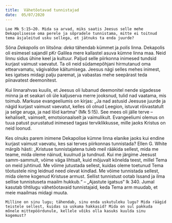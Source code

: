 ```yaml
---
title:  Vähetõotavad tunnistajad
date:  05/07/2020
---
```


`Loe Mk 5:15–20. Mida sa arvad, miks saatis Jeesus selle mehe Dekapolisesse oma perele ja sõpradele tunnistama, mitte ei toitnud tema äsjaleitud usku sellega, et jätnuks ta enda juurde?`

Sõna _Dekapolis_ on liitsõna: _deka_ tähendab kümmet ja _polis_ linna. Dekapolis oli esimesel sajandil pKr Galilea mere kallastel asuva kümne linna maa. Neid linnu sidus ühine keel ja kultuur. Paljud selle piirkonna inimesed tundsid kurjast vaimust vaevatut. Ta oli neid südamepõhjani hirmutanud oma ettearvamatu, vägivaldse käitumisega. Jeesus nägi selles mehes inimest, kes igatses midagi palju paremat, ja vabastas mehe seepärast teda piinavatest deemonitest.

Kui linnarahvas kuulis, et Jeesus oli lubanud deemonitel nende sigadesse minna ja et seakari oli üle kaljuserva merre jooksnud, tulid nad vaatama, mis toimub. Markuse evangeeliumis on kirjas: „Ja nad astusid Jeesuse juurde ja nägid kurjast vaimust vaevatut, kelles oli olnud Leegion, istuvat rõivastatult ja selge aruga, ja nad lõid kartma“ (Mk 5:15). See mees oli jälle terve – kehaliselt, vaimselt, emotsionaalselt ja vaimulikult. Evangeeliumi olemus on tuua patust purustatud inimesed tagasi terviklikkusse, mille jaoks Kristus on neid loonud.

Kes olnuks parem inimene Dekapolise kümne linna elanike jaoks kui endine kurjast vaimust vaevatu, kes sai terves piirkonnas tunnistada? Ellen G. White märgib hästi: „Kristuse tunnistajatena tuleb meil rääkida sellest, mida me teame, mida oleme näinud, kuulnud ja tundnud. Kui me järgime Jeesust samm-sammult, võime väga lihtsalt, kuid mõjuvalt kõnelda teest, millel Tema on meid juhtinud. Me võime jutustada sellest, kuidas oleme toetunud Tema tõotustele ning leidnud need olevat kindlad. Me võime tunnistada sellest, mida oleme kogenud Kristuse armust. Sellist tunnistust ootab Issand ja ilma sellise tunnistuseta maailm hukkub.“ – „Ajastute igatsus“ lk 340. Jumal kasutab tihtilugu vähetõotavaid tunnistajaid, keda Tema arm muudab, et meie maailmas midagi muuta.

`Milline on sinu lugu; tähendab, sinu enda uskutuleku lugu? Mida räägid teistele sellest, kuidas sa uskuma hakkasid? Mida on sul pakkuda mõnele mittepöördunule, kellele võiks olla kasuks kuulda sinu kogemust?`
